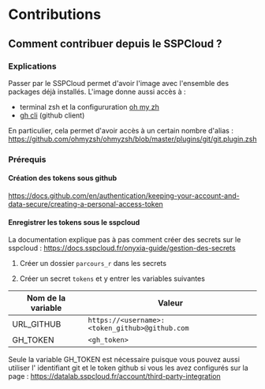 # Contributions

## Comment contribuer depuis le SSPCloud ?

### Explications

Passer par le SSPCloud permet d'avoir l'image avec l'ensemble des packages déjà installés.
L'image donne aussi accès à  :

  - terminal zsh et la configururation [oh my zh](https://ohmyz.sh/)
  - [gh cli](https://cli.github.com/) (github client)

En particulier, cela permet d'avoir accès à un certain nombre d'alias : https://github.com/ohmyzsh/ohmyzsh/blob/master/plugins/git/git.plugin.zsh

### Prérequis

#### Création des tokens sous github
https://docs.github.com/en/authentication/keeping-your-account-and-data-secure/creating-a-personal-access-token

#### Enregistrer les tokens sous le sspcloud

La documentation explique pas à pas comment créer des secrets sur le sspcloud :
https://docs.sspcloud.fr/onyxia-guide/gestion-des-secrets

1. Créer un dossier `parcours_r` dans les secrets

1. Créer un secret `tokens` et y entrer les variables suivantes

  | Nom de la variable | Valeur                                                                                 |
  |--------------------|----------------------------------------------------------------------------------------|
  | URL_GITHUB         | `https://<username>:<token_github>@github.com`                                      |
  | GH_TOKEN           | `<gh_token>`                                                                           |

Seule la variable GH_TOKEN est nécessaire puisque vous pouvez aussi utiliser l' identifiant git et le token github
si vous les avez configurés sur la page : https://datalab.sspcloud.fr/account/third-party-integration
